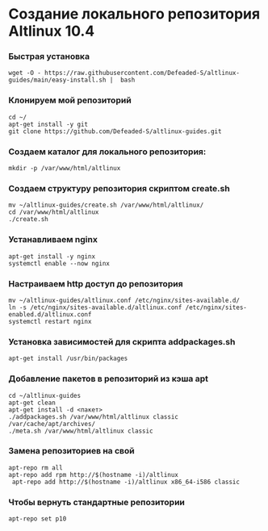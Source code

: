# Создание локального репозитория Altlinux 10.4
### Быстрая установка
```
wget -O - https://raw.githubusercontent.com/Defeaded-S/altlinux-guides/main/easy-install.sh |  bash
```
### Клонируем мой репозиторий
```
cd ~/
apt-get install -y git
git clone https://github.com/Defeaded-S/altlinux-guides.git
```
### Создаем каталог для локального репозитория:
```
mkdir -p /var/www/html/altlinux
```
### Создаем структуру репозитория скриптом create.sh
```
mv ~/altlinux-guides/create.sh /var/www/html/altlinux/
cd /var/www/html/altlinux
./create.sh
```
### Устанавливаем nginx
```
apt-get install -y nginx
systemctl enable --now nginx
```
### Настраиваем http доступ до репозитория
```
mv ~/altlinux-guides/altlinux.conf /etc/nginx/sites-available.d/
ln -s /etc/nginx/sites-available.d/altlinux.conf /etc/nginx/sites-enabled.d/altlinux.conf
systemctl restart nginx
```
### Установка зависимостей для скрипта addpackages.sh
```
apt-get install /usr/bin/packages
```
### Добавление пакетов в репозиторий из кэша apt
```
cd ~/altlinux-guides
apt-get clean
apt-get install -d <пакет>
./addpackages.sh /var/www/html/altlinux classic /var/cache/apt/archives/
./meta.sh /var/www/html/altlinux classic
```
### Замена репозиториев на свой
```
apt-repo rm all
apt-repo add rpm http://$(hostname -i)/altlinux
 apt-repo add http://$(hostname -i)/altlinux x86_64-i586 classic
```
### Чтобы вернуть стандартные репозитории
```
apt-repo set p10
```
